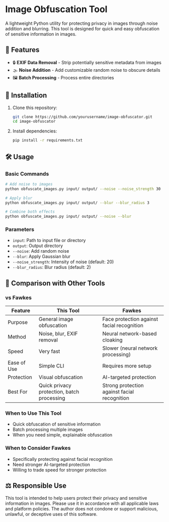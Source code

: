 # Image Obfuscation Tool

A lightweight Python utility for protecting privacy in images through noise addition and blurring. This tool is designed for quick and easy obfuscation of sensitive information in images.

## 🌟 Features

- 🔒 **EXIF Data Removal** - Strip potentially sensitive metadata from images
- 🌫 **Noise Addition** - Add customizable random noise to obscure details
- 🖼️ **Batch Processing** - Process entire directories

## 🚀 Installation

1. Clone this repository:
   ```bash
   git clone https://github.com/yourusername/image-obfuscator.git
   cd image-obfuscator
   ```

2. Install dependencies:
   ```bash
   pip install -r requirements.txt
   ```

## 🛠 Usage

### Basic Commands

```bash
# Add noise to images
python obfuscate_images.py input/ output/ --noise --noise_strength 30

# Apply blur
python obfuscate_images.py input/ output/ --blur --blur_radius 3

# Combine both effects
python obfuscate_images.py input/ output/ --noise --blur
```

### Parameters

- `input`: Path to input file or directory
- `output`: Output directory
- `--noise`: Add random noise
- `--blur`: Apply Gaussian blur
- `--noise_strength`: Intensity of noise (default: 20)
- `--blur_radius`: Blur radius (default: 2)

## 📝 Comparison with Other Tools

### vs Fawkes

| Feature | This Tool | Fawkes |
|---------|-----------|--------|
| Purpose | General image obfuscation | Face protection against facial recognition |
| Method | Noise, blur, EXIF removal | Neural network-based cloaking |
| Speed | Very fast | Slower (neural network processing) |
| Ease of Use | Simple CLI | Requires more setup |
| Protection | Visual obfuscation | AI-targeted protection |
| Best For | Quick privacy protection, batch processing | Strong protection against facial recognition |

### When to Use This Tool
- Quick obfuscation of sensitive information
- Batch processing multiple images
- When you need simple, explainable obfuscation

### When to Consider Fawkes
- Specifically protecting against facial recognition
- Need stronger AI-targeted protection
- Willing to trade speed for stronger protection

## ⚖️ Responsible Use

This tool is intended to help users protect their privacy and sensitive information in images. Please use it in accordance with all applicable laws and platform policies. The author does not condone or support malicious, unlawful, or deceptive uses of this software.
